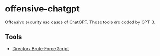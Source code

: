 # offensive-chatgpt
Offensive security use cases of [ChatGPT](https://chat.openai.com/chat). These tools are coded by GPT-3.

## Tools
- [Directory Brute-Force Script](https://github.com/payloadartist/offensive-chatgpt/tree/main/directory-bruteforce)
